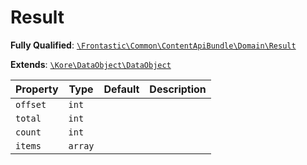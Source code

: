 #  Result

**Fully Qualified**: [`\Frontastic\Common\ContentApiBundle\Domain\Result`](../../../../src/php/ContentApiBundle/Domain/Result.php)

**Extends**: [`\Kore\DataObject\DataObject`](https://github.com/kore/DataObject)

Property|Type|Default|Description
--------|----|-------|-----------
`offset`|`int`||
`total`|`int`||
`count`|`int`||
`items`|`array`||

